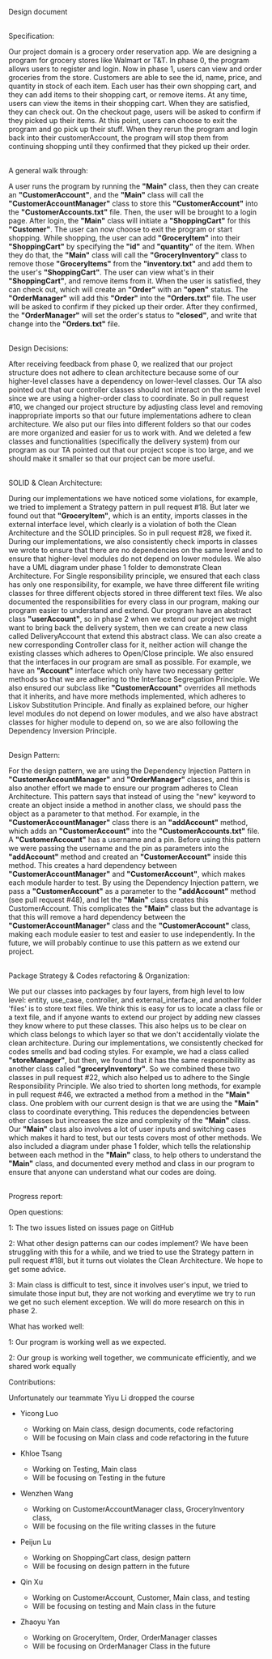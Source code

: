 Design document 

\
Specification:

Our project domain is a grocery order reservation app. 
We are designing a program for grocery stores like Walmart or T&T. In phase 0, the program allows users to register and 
login. Now in phase 1, users can view and order groceries from the store. Customers are able to see the id, name, price, 
and quantity in stock of each item. Each user has their own shopping cart, and they can add items to their shopping 
cart, or remove items. At any time, users can view the items in their shopping cart. When they are satisfied, they can 
check out. On the checkout page, users will be asked to confirm if they picked up their items. At this point, users can 
choose to exit the program and go pick up their stuff. When they rerun the program and login back into their 
customerAccount, 
the program will stop them from continuing shopping until they confirmed that they picked up their order.

\
A general walk through:

A user runs the program by running the **"Main"** class, then they can create an **"CustomerAccount"**, and 
the **"Main"** 
class will call the **"CustomerAccountManager"** class to store this **"CustomerAccount"** into the 
**"CustomerAccounts.txt"** file.
Then, 
the user will be brought to a login page. After login, the **"Main"** class will initiate a **"ShoppingCart"** for 
this **"Customer"**. The user can now choose to exit the program or start shopping. While shopping, the user can add 
**"GroceryItem"** into their **"ShoppingCart"** by specifying the **"id"** and **"quantity"** of the item. When they 
do that, the **"Main"** class will call the **"GroceryInventory"** class to remove those **"GroceryItems"** from the 
**"inventory.txt"** and add them to the user's **"ShoppingCart"**. The user can view what's in their **"ShoppingCart"**, 
and remove items from it. When the user is satisfied, they can check out, which will create an **"Order"** with an 
**"open"** status. The **"OrderManager"** will add this **"Order"** into the **"Orders.txt"** file. The user will be 
asked to confirm if they picked up their order. After they confirmed, the **"OrderManager"** will set the order's 
status to **"closed"**, and write that change into the **"Orders.txt"** file.

\
Design Decisions:

After receiving feedback from phase 0, we realized that our project structure does not adhere to clean architecture 
because some of our higher-level classes have a dependency on lower-level classes. Our TA also pointed out that our 
controller classes should not interact on the same level since we are using a higher-order class to coordinate. So in 
pull request #10, we changed our project structure by adjusting class level and removing inappropriate imports so that 
our future implementations adhere to clean architecture. We also put our files into different folders so that our codes 
are more organized and easier for us to work with. And we deleted a few classes and functionalities (specifically the 
delivery system) from our program as our TA pointed out that our project scope is too large, and we should make it 
smaller so that our project can be more useful.

\
SOLID & Clean Architecture:

During our implementations we have noticed some violations, for example, we tried to implement a Strategy pattern in 
pull request #18. But later we found out that **"GroceryItem"**, which is an entity, imports classes in the external 
interface level, which clearly is a violation of both the Clean Architecture and the SOLID principles. So in pull
request #28, we fixed it. During our implementations, we also consistently check imports in classes we wrote to ensure that 
there are no dependencies on the same level and to ensure that higher-level modules do not depend on lower modules. 
We also have a UML diagram under phase 1 folder to demonstrate Clean Architecture.
For Single responsibility principle, we
ensured that each class has only one responsibility, for example, we have three different file writing classes
for three different objects stored in three different text files. We also documented the responsibilities for every 
class in our program, making our program easier to understand and extend. Our program have an abstract class
**"userAccount"**, so in phase 2 when we extend our project we might want to bring back the delivery system, then we can 
create a new class called DeliveryAccount that extend this abstract class.
We can also create a new corresponding Controller class for it, neither action will change the existing classes
which adheres to Open/Close principle. We also ensured that the interfaces in our program are small as possible. For 
example, we have an **"Account"** interface which only have two necessary getter methods so that we are adhering
to the Interface Segregation Principle. We also ensured our subclass like **"CustomerAccount"** overrides all 
methods that it inherits, and have more methods implemented, which adheres to Liskov Substitution Principle. And
finally as explained before, our higher level modules do not depend on lower modules, and we also have abstract 
classes for higher module to depend on, so we are also following the Dependency Inversion Principle.


\
Design Pattern:

For the design pattern, we are using the Dependency Injection Pattern in **"CustomerAccountManager"** and 
**"OrderManager"** 
classes, and this is also another effort we made to ensure our program adheres to Clean Architecture. 
This pattern says 
that instead of using the "new" keyword to create an object inside a method in another class, we should pass
the object 
as a parameter to that method. For example, in the **"CustomerAccountManager"** class there is an 
**"addAccount"** method, 
which adds an **"CustomerAccount"** into the **"CustomerAccounts.txt"** file. A **"CustomerAccount"** has a username 
and a pin. Before using 
this pattern we were passing the username and the pin as parameters into the **"addAccount"** method and created an 
**"CustomerAccount"** inside this method. This creates a hard dependency between 
**"CustomerAccountManager"** and **"CustomerAccount"**, which 
makes each module harder to test. By using the Dependency Injection pattern,
we pass a **"CustomerAccount"** as a parameter to 
the **"addAccount"** method (see pull request #48), and let the **"Main"** class creates this CustomerAccount. 
This complicates the **"Main"** class but the advantage is that this will remove a hard dependency between the 
**"CustomerAccountManager"** class and the **"CustomerAccount"** class, making each module easier to test and easier to use 
independently. In the future, we will probably continue to use this pattern as we extend our project.

\
Package Strategy & Codes refactoring & Organization:

We put our classes into packages by four layers, from high level to low level: entity, use_case, controller, and 
external_interface, and another folder 'files' is to store text files. We think this is easy for us to locate a class file or a 
text file, and if anyone wants to extend our project by adding new classes they know where to put these classes. This 
also helps us to be clear on which class belongs to which layer so that we don't accidentally violate the clean 
architecture. During our implementations, we consistently checked for codes smells and bad coding styles. For example, 
we had a class called **"storeManager"**, but then, we found that it has the same responsibility as another class 
called **"groceryInventory"**. So we combined these two classes in pull request #22, which also helped us to adhere 
to the Single Responsibility Principle. We also tried to shorten long methods, for example in pull request #46, we 
extracted a method from a method in the **"Main"** class. One problem with our current design is that we are
using the **"Main"** class to coordinate everything. This reduces the dependencies between other classes but increases
the size and complexity of the **"Main"** class. Our **"Main"** class also involves a lot of user inputs and switching 
cases which makes it hard to test, but our tests covers most of other methods. We also included a diagram under 
phase 1 folder, which tells the
relationship between each method in the **"Main"** class, to help others to understand the **"Main"** class, and
documented every 
method and class in our program to ensure that anyone can understand what our codes are doing.

\
Progress report:

Open questions:

1: The two issues listed on issues page on GitHub

2: What other design patterns can our codes implement? We have been struggling with this for a while, and we tried to 
use the Strategy pattern in pull request #18l, but it turns out violates the Clean Architecture. We hope to get some 
advice.

3: Main class is difficult to test, since it involves user's input, we tried to simulate those input but, they are 
not working and everytime we try to run we get no such element exception. We will do more research on this in phase 2.

What has worked well:

1: Our program is working well as we expected.

2: Our group is working well together, we communicate efficiently, and we shared work equally

Contributions:

Unfortunately our teammate Yiyu Li dropped the course

* Yicong Luo
    * Working on Main class, design documents, code refactoring
    * Will be focusing on Main class and code refactoring in the future

* Khloe Tsang
    * Working on Testing, Main class
    * Will be focusing on Testing in the future

* Wenzhen Wang
    * Working on CustomerAccountManager class, GroceryInventory class, 
    * Will be focusing on the file writing classes in the future

* Peijun Lu
    * Working on ShoppingCart class, design pattern
    * Will be focusing on design pattern in the future

* Qin Xu
    * Working on CustomerAccount, Customer, Main class, and testing
    * Will be focusing on testing and Main class in the future

* Zhaoyu Yan
    * Working on GroceryItem, Order, OrderManager classes
    * Will be focusing on OrderManager Class in the future






